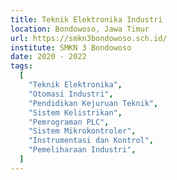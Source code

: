 ```yaml
---
title: Teknik Elektronika Industri
location: Bondowoso, Jawa Timur
url: https://smkn3bondowoso.sch.id/
institute: SMKN 3 Bondowoso
date: 2020 - 2022
tags:
  [
    "Teknik Elektronika",
    "Otomasi Industri",
    "Pendidikan Kejuruan Teknik",
    "Sistem Kelistrikan",
    "Pemrograman PLC",
    "Sistem Mikrokontroler",
    "Instrumentasi dan Kontrol",
    "Pemeliharaan Industri",
  ]
---
```

